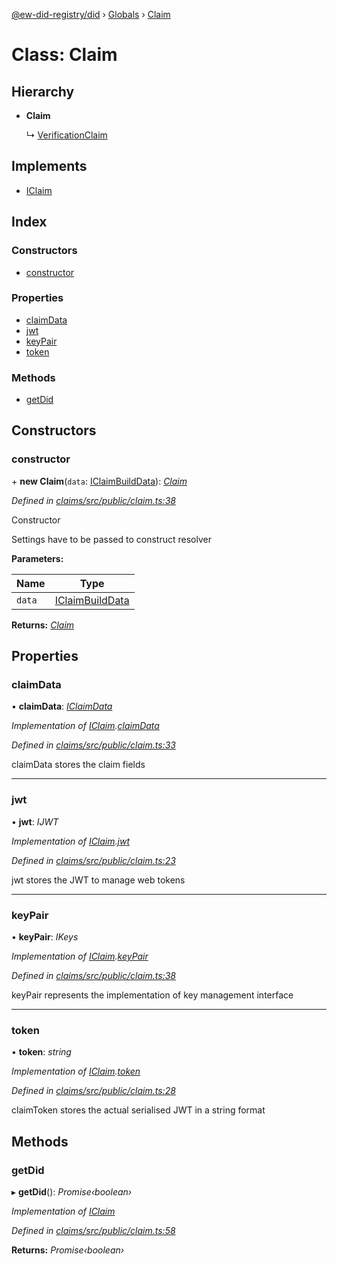 [@ew-did-registry/did](../README.md) › [Globals](../globals.md) › [Claim](claim.md)

# Class: Claim

## Hierarchy

* **Claim**

  ↳ [VerificationClaim](verificationclaim.md)

## Implements

* [IClaim](../interfaces/iclaim.md)

## Index

### Constructors

* [constructor](claim.md#constructor)

### Properties

* [claimData](claim.md#claimdata)
* [jwt](claim.md#jwt)
* [keyPair](claim.md#keypair)
* [token](claim.md#token)

### Methods

* [getDid](claim.md#getdid)

## Constructors

###  constructor

\+ **new Claim**(`data`: [IClaimBuildData](../interfaces/iclaimbuilddata.md)): *[Claim](claim.md)*

*Defined in [claims/src/public/claim.ts:38](https://github.com/energywebfoundation/ew-did-registry/blob/4dc2947/packages/claims/src/public/claim.ts#L38)*

Constructor

Settings have to be passed to construct resolver

**Parameters:**

Name | Type |
------ | ------ |
`data` | [IClaimBuildData](../interfaces/iclaimbuilddata.md) |

**Returns:** *[Claim](claim.md)*

## Properties

###  claimData

• **claimData**: *[IClaimData](../interfaces/iclaimdata.md)*

*Implementation of [IClaim](../interfaces/iclaim.md).[claimData](../interfaces/iclaim.md#claimdata)*

*Defined in [claims/src/public/claim.ts:33](https://github.com/energywebfoundation/ew-did-registry/blob/4dc2947/packages/claims/src/public/claim.ts#L33)*

claimData stores the claim fields

___

###  jwt

• **jwt**: *IJWT*

*Implementation of [IClaim](../interfaces/iclaim.md).[jwt](../interfaces/iclaim.md#jwt)*

*Defined in [claims/src/public/claim.ts:23](https://github.com/energywebfoundation/ew-did-registry/blob/4dc2947/packages/claims/src/public/claim.ts#L23)*

jwt stores the JWT to manage web tokens

___

###  keyPair

• **keyPair**: *IKeys*

*Implementation of [IClaim](../interfaces/iclaim.md).[keyPair](../interfaces/iclaim.md#keypair)*

*Defined in [claims/src/public/claim.ts:38](https://github.com/energywebfoundation/ew-did-registry/blob/4dc2947/packages/claims/src/public/claim.ts#L38)*

keyPair represents the implementation of key management interface

___

###  token

• **token**: *string*

*Implementation of [IClaim](../interfaces/iclaim.md).[token](../interfaces/iclaim.md#token)*

*Defined in [claims/src/public/claim.ts:28](https://github.com/energywebfoundation/ew-did-registry/blob/4dc2947/packages/claims/src/public/claim.ts#L28)*

claimToken stores the actual serialised JWT in a string format

## Methods

###  getDid

▸ **getDid**(): *Promise‹boolean›*

*Implementation of [IClaim](../interfaces/iclaim.md)*

*Defined in [claims/src/public/claim.ts:58](https://github.com/energywebfoundation/ew-did-registry/blob/4dc2947/packages/claims/src/public/claim.ts#L58)*

**Returns:** *Promise‹boolean›*
